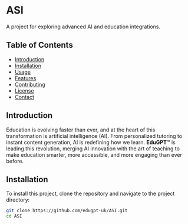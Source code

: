# ASI

A project for exploring advanced AI and education integrations.

## Table of Contents
- [Introduction](#introduction)
- [Installation](#installation)
- [Usage](#usage)
- [Features](#features)
- [Contributing](#contributing)
- [License](#license)
- [Contact](#contact)

## Introduction
Education is evolving faster than ever, and at the heart of this transformation is artificial intelligence (AI). From personalized tutoring to instant content generation, AI is redefining how we learn. **EduGPT™** is leading this revolution, merging AI innovation with the art of teaching to make education smarter, more accessible, and more engaging than ever before.

## Installation
To install this project, clone the repository and navigate to the project directory:
```bash
git clone https://github.com/edugpt-uk/ASI.git
cd ASI
